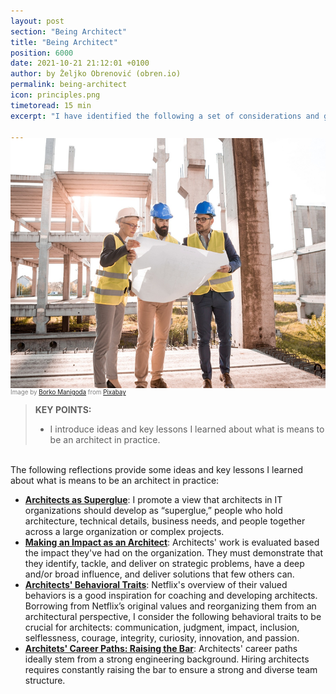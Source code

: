 ```yaml
---
layout: post
section: "Being Architect"
title: "Being Architect"
position: 6000
date: 2021-10-21 21:12:01 +0100
author: by Željko Obrenović (obren.io)
permalink: being-architect
icon: principles.png
timetoread: 15 min
excerpt: "I have identified the following a set of considerations and guiding principles that can help put the ideas of Grounded Architecture into practice and get things done: Developing Architects as Superglue, Being in the Eye of the Storm, Embracing Diversity, Distribute & Align Decisions, Having Flexible Governance, Applying Economic Modeling, Curisity, Doubt, Vision, Scepticism: Architect’s Personal Compass, and Culture Map: Architects’ Culture Mindfield Compass."

---
```

<img style="margin-top: -20px; width: 100%; height: 400px; object-fit: cover" 
     src="assets/images/arch/architect-3979490_1920.jpg">
<div style="font-size: 70%; margin-top: -16px; color: grey; margin-bottom: 12px">
Image by <a href="https://pixabay.com/users/borevina-9505414/?utm_source=link-attribution&amp;utm_medium=referral&amp;utm_campaign=image&amp;utm_content=3979490">Borko Manigoda</a> from <a href="https://pixabay.com//?utm_source=link-attribution&amp;utm_medium=referral&amp;utm_campaign=image&amp;utm_content=3979490">Pixabay</a>
</div>

> **KEY POINTS:**
>
> * I introduce ideas and key lessons I learned about what is means to be an architect in practice.

<br>
The following reflections provide some ideas and key lessons I learned about what is means to be an architect in practice:

* **[Architects as Superglue](superglue)**: I promote a view that architects in IT organizations should develop as “superglue,” people who hold architecture, technical details, business needs, and people together across a large organization or complex projects.
* **[Making an Impact as an Architect](making-impact)**: Architects' work is evaluated based the impact they've had on the organization. They must demonstrate that they identify, tackle, and deliver on strategic problems, have a deep and/or broad influence, and deliver solutions that few others can.
* **[Architects' Behavioral Traits](behaviors)**: Netflix's overview of their valued behaviors is a good inspiration for coaching and developing architects. Borrowing from Netflix’s original values and reorganizing them from an architectural perspective, I consider the following behavioral traits to be crucial for architects: communication, judgment, impact, inclusion, selflessness, courage, integrity, curiosity, innovation, and passion.
* **[Architets' Career Paths: Raising the Bar](career)**: Architects' career paths ideally stem from a strong engineering background. Hiring architects requires constantly raising the bar to ensure a strong and diverse team structure.
